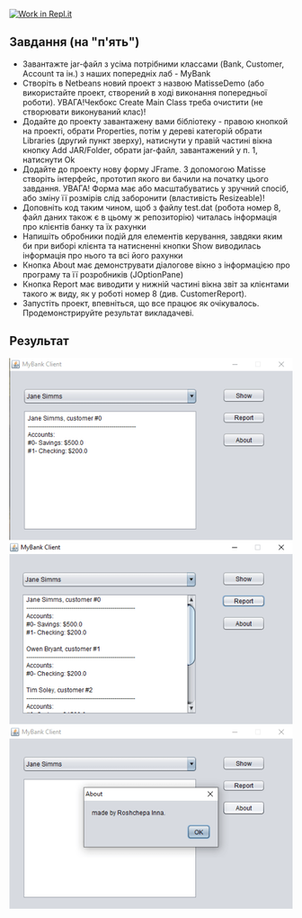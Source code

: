 [![Work in Repl.it](https://classroom.github.com/assets/work-in-replit-14baed9a392b3a25080506f3b7b6d57f295ec2978f6f33ec97e36a161684cbe9.svg)](https://classroom.github.com/online_ide?assignment_repo_id=2805847&assignment_repo_type=AssignmentRepo)
## Завдання (на "п'ять")
* Завантажте jar-файл з усіма потрібними классами (Bank, Customer, Account та ін.) з наших попередніх лаб - MyBank
* Створіть в Netbeans новий проект з назвою MatisseDemo (або використайте проект, створений в ході виконання попередньої роботи). УВАГА!Чекбокс Create Main Class треба очистити (не створювати виконуваний клас)!
* Додайте до проекту завантажену вами бібліотеку - правою кнопкой на проекті, обрати Properties, потім у дереві категорій обрати Libraries (другий пункт зверху), натиснути у правій частині вікна кнопку Add JAR/Folder, обрати jar-файл, завантажений у п. 1, натиснути Ok
* Додайте до проекту нову форму JFrame. З допомогою Matisse створіть інтерфейс, прототип якого ви бачили на початку цього завдання. УВАГА! Форма має або масштабуватись у зручний спосіб, або зміну її розмірів слід заборонити (властивість Resizeable)!
* Доповніть код таким чином, щоб з файлу test.dat (робота номер 8, файл даних також є в цьому ж репозиторію) читалась інформація про клієнтів банку та їх рахунки
* Напишіть обробники подій для елементів керування, завдяки яким би при виборі клієнта та натисненні кнопки Show виводилась інформація про нього та всі його рахунки
* Кнопка About має демонструвати діалогове вікно з інформацією про програму та її розробників (JOptionPane)
* Кнопка Report має виводити у нижній частині вікна звіт за клієнтами такого ж виду, як у роботі номер 8 (див. CustomerReport).
* Запустіть проект, впевніться, що все працює як очікувалось. Продемонстрируйте результат викладачеві.
## Результат
![](Show.png)
![](Report.png)
![](About.png)
